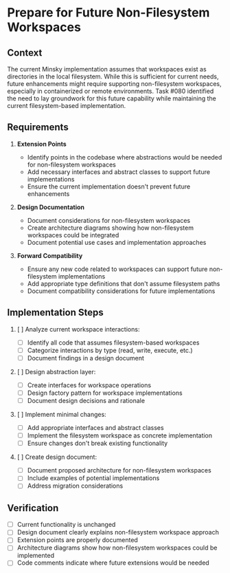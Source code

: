 # Prepare for Future Non-Filesystem Workspaces

## Context

The current Minsky implementation assumes that workspaces exist as directories in the local filesystem. While this is sufficient for current needs, future enhancements might require supporting non-filesystem workspaces, especially in containerized or remote environments. Task #080 identified the need to lay groundwork for this future capability while maintaining the current filesystem-based implementation.

## Requirements

1. **Extension Points**

   - Identify points in the codebase where abstractions would be needed for non-filesystem workspaces
   - Add necessary interfaces and abstract classes to support future implementations
   - Ensure the current implementation doesn't prevent future enhancements

2. **Design Documentation**

   - Document considerations for non-filesystem workspaces
   - Create architecture diagrams showing how non-filesystem workspaces could be integrated
   - Document potential use cases and implementation approaches

3. **Forward Compatibility**
   - Ensure any new code related to workspaces can support future non-filesystem implementations
   - Add appropriate type definitions that don't assume filesystem paths
   - Document compatibility considerations for future implementations

## Implementation Steps

1. [ ] Analyze current workspace interactions:

   - [ ] Identify all code that assumes filesystem-based workspaces
   - [ ] Categorize interactions by type (read, write, execute, etc.)
   - [ ] Document findings in a design document

2. [ ] Design abstraction layer:

   - [ ] Create interfaces for workspace operations
   - [ ] Design factory pattern for workspace implementations
   - [ ] Document design decisions and rationale

3. [ ] Implement minimal changes:

   - [ ] Add appropriate interfaces and abstract classes
   - [ ] Implement the filesystem workspace as concrete implementation
   - [ ] Ensure changes don't break existing functionality

4. [ ] Create design document:
   - [ ] Document proposed architecture for non-filesystem workspaces
   - [ ] Include examples of potential implementations
   - [ ] Address migration considerations

## Verification

- [ ] Current functionality is unchanged
- [ ] Design document clearly explains non-filesystem workspace approach
- [ ] Extension points are properly documented
- [ ] Architecture diagrams show how non-filesystem workspaces could be implemented
- [ ] Code comments indicate where future extensions would be needed
